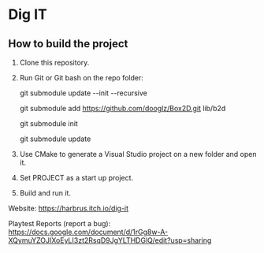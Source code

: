 # Dig IT
## How to build the project

1. Clone this repository.

2. Run Git or Git bash on the repo folder:

   git submodule update --init --recursive

   git submodule add https://github.com/dooglz/Box2D.git lib/b2d

   git submodule init

   git submodule update

3. Use CMake to generate a Visual Studio project on a new folder and open it.

4. Set PROJECT as a start up project.

5. Build and run it.

Website: https://harbrus.itch.io/dig-it

Playtest Reports (report a bug): https://docs.google.com/document/d/1rGg8w-A-XQymuYZOJIXoEyLI3zt2RsqD9JgYLTHDGlQ/edit?usp=sharing
